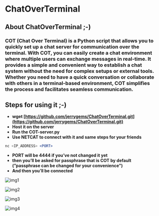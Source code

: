 # ChatOverTerminal

## **About ChatOverTerminal ;-)**

### COT (Chat Over Terminal) is a Python script that allows you to quickly set up a chat server for communication over the terminal. With COT, you can easily create a chat environment where multiple users can exchange messages in real-time. It provides a simple and convenient way to establish a chat system without the need for complex setups or external tools. Whether you need to have a quick conversation or collaborate with others in a terminal-based environment, COT simplifies the process and facilitates seamless communication.

## Steps for using it ;-)

- **wget [https://github.com/jerrygems/ChatOverTerminal.git](https://github.com/jerrygems/ChatOverTerminal.git)**
- **Host it on the server**
- **Run the COT-server.py**
- **Use NETCAT to connect with it and same steps for your friends**

```jsx
nc <IP_ADDRESS> <PORT>
```

- **PORT will be 4444 if you’ve not changed it yet**
- **then you’ll be asked for passphrase that is COT by default (”passphrase can be changed for your convenience”)**
- **And then you’ll be connected**

![img1](https://githubusercontent.com/jerrygems/repo/master/src/win1.png)

![img2](https://githubusercontent.com/jerrygems/repo/master/src/win2.png)

![img3](https://githubusercontent.com/jerrygems/repo/master/src/win3.png)

![img4](https://githubusercontent.com/jerrygems/repo/master/src/win4.png)
